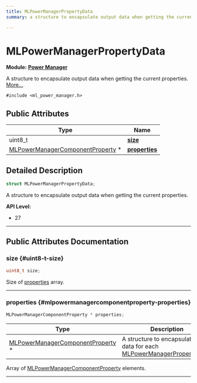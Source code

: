 ```yaml
---
title: MLPowerManagerPropertyData
summary: a structure to encapsulate output data when getting the current properties. 

---
```


# MLPowerManagerPropertyData

**Module:** **[Power Manager](/versioned_docs/version-14-Jun-2023/api-ref/api/Modules/group___power_manager/group___power_manager.md)**



A structure to encapsulate output data when getting the current properties.  [More...](#detailed-description)


`#include <ml_power_manager.h>`

## Public Attributes

| Type           | Name           |
| -------------- | -------------- |
| uint8_t | **[size](/versioned_docs/version-14-Jun-2023/api-ref/api/Modules/group___power_manager/struct_m_l_power_manager_property_data.md#uint8-t-size)**  |
| [MLPowerManagerComponentProperty](/versioned_docs/version-14-Jun-2023/api-ref/api/Modules/group___power_manager/struct_m_l_power_manager_component_property.md) * | **[properties](/versioned_docs/version-14-Jun-2023/api-ref/api/Modules/group___power_manager/struct_m_l_power_manager_property_data.md#mlpowermanagercomponentproperty-properties)**  |

## Detailed Description

```cpp
struct MLPowerManagerPropertyData;
```

A structure to encapsulate output data when getting the current properties. 




**API Level:**
  * 27




-----------
## Public Attributes Documentation

### size {#uint8-t-size}

```cpp
uint8_t size;
```


Size of [properties](/versioned_docs/version-14-Jun-2023/api-ref/api/Modules/group___power_manager/struct_m_l_power_manager_property_data.md#mlpowermanagercomponentproperty-properties) array. 





-----------

### properties {#mlpowermanagercomponentproperty-properties}

```cpp
MLPowerManagerComponentProperty * properties;
```



| Type | Description |
|--|--|
| [MLPowerManagerComponentProperty](/versioned_docs/version-14-Jun-2023/api-ref/api/Modules/group___power_manager/struct_m_l_power_manager_component_property.md) * | A structure to encapsulate the data for each [MLPowerManagerPropertyType](/versioned_docs/version-14-Jun-2023/api-ref/api/Modules/group___power_manager/group___power_manager.md#enum-mlpowermanagerpropertytype).  |


Array of [MLPowerManagerComponentProperty](/versioned_docs/version-14-Jun-2023/api-ref/api/Modules/group___power_manager/struct_m_l_power_manager_component_property.md) elements. 





-----------


